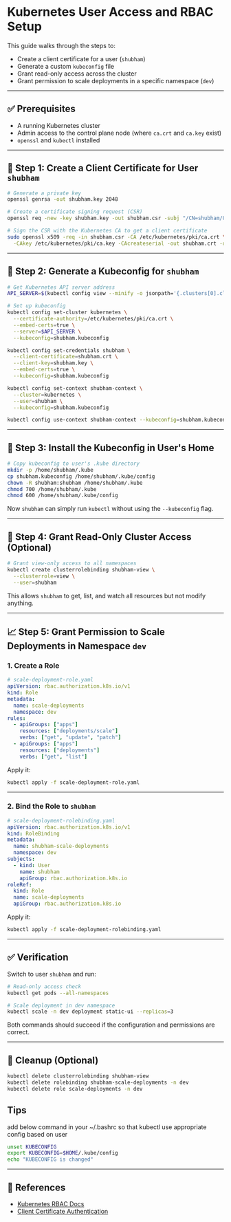 # Kubernetes User Access and RBAC Setup

This guide walks through the steps to:

- Create a client certificate for a user (`shubham`)
- Generate a custom `kubeconfig` file
- Grant read-only access across the cluster
- Grant permission to scale deployments in a specific namespace (`dev`)

---

## ✅ Prerequisites

- A running Kubernetes cluster
- Admin access to the control plane node (where `ca.crt` and `ca.key` exist)
- `openssl` and `kubectl` installed

---

## 🔐 Step 1: Create a Client Certificate for User `shubham`

```bash
# Generate a private key
openssl genrsa -out shubham.key 2048

# Create a certificate signing request (CSR)
openssl req -new -key shubham.key -out shubham.csr -subj "/CN=shubham/O=group1"

# Sign the CSR with the Kubernetes CA to get a client certificate
sudo openssl x509 -req -in shubham.csr -CA /etc/kubernetes/pki/ca.crt \
  -CAkey /etc/kubernetes/pki/ca.key -CAcreateserial -out shubham.crt -days 365
```

---

## 📁 Step 2: Generate a Kubeconfig for `shubham`

```bash
# Get Kubernetes API server address
API_SERVER=$(kubectl config view --minify -o jsonpath='{.clusters[0].cluster.server}')

# Set up kubeconfig
kubectl config set-cluster kubernetes \
  --certificate-authority=/etc/kubernetes/pki/ca.crt \
  --embed-certs=true \
  --server=$API_SERVER \
  --kubeconfig=shubham.kubeconfig

kubectl config set-credentials shubham \
  --client-certificate=shubham.crt \
  --client-key=shubham.key \
  --embed-certs=true \
  --kubeconfig=shubham.kubeconfig

kubectl config set-context shubham-context \
  --cluster=kubernetes \
  --user=shubham \
  --kubeconfig=shubham.kubeconfig

kubectl config use-context shubham-context --kubeconfig=shubham.kubeconfig
```

---

## 📂 Step 3: Install the Kubeconfig in User's Home

```bash
# Copy kubeconfig to user's .kube directory
mkdir -p /home/shubham/.kube
cp shubham.kubeconfig /home/shubham/.kube/config
chown -R shubham:shubham /home/shubham/.kube
chmod 700 /home/shubham/.kube
chmod 600 /home/shubham/.kube/config
```

Now `shubham` can simply run `kubectl` without using the `--kubeconfig` flag.

---

## 🔐 Step 4: Grant Read-Only Cluster Access (Optional)

```bash
# Grant view-only access to all namespaces
kubectl create clusterrolebinding shubham-view \
  --clusterrole=view \
  --user=shubham
```

This allows `shubham` to get, list, and watch all resources but not modify anything.

---

## 📈 Step 5: Grant Permission to Scale Deployments in Namespace `dev`

### 1. Create a Role

```yaml
# scale-deployment-role.yaml
apiVersion: rbac.authorization.k8s.io/v1
kind: Role
metadata:
  name: scale-deployments
  namespace: dev
rules:
  - apiGroups: ["apps"]
    resources: ["deployments/scale"]
    verbs: ["get", "update", "patch"]
  - apiGroups: ["apps"]
    resources: ["deployments"]
    verbs: ["get", "list"]
```

Apply it:

```bash
kubectl apply -f scale-deployment-role.yaml
```

---

### 2. Bind the Role to `shubham`

```yaml
# scale-deployment-rolebinding.yaml
apiVersion: rbac.authorization.k8s.io/v1
kind: RoleBinding
metadata:
  name: shubham-scale-deployments
  namespace: dev
subjects:
  - kind: User
    name: shubham
    apiGroup: rbac.authorization.k8s.io
roleRef:
  kind: Role
  name: scale-deployments
  apiGroup: rbac.authorization.k8s.io
```

Apply it:

```bash
kubectl apply -f scale-deployment-rolebinding.yaml
```

---

## ✅ Verification

Switch to user `shubham` and run:

```bash
# Read-only access check
kubectl get pods --all-namespaces

# Scale deployment in dev namespace
kubectl scale -n dev deployment static-ui --replicas=3
```

Both commands should succeed if the configuration and permissions are correct.

---

## 🧹 Cleanup (Optional)

```bash
kubectl delete clusterrolebinding shubham-view
kubectl delete rolebinding shubham-scale-deployments -n dev
kubectl delete role scale-deployments -n dev
```

## Tips 
add below command in your ~/.bashrc so that kubectl use appropriate config based on user

```bash
unset KUBECONFIG
export KUBECONFIG=$HOME/.kube/config
echo "KUBECONFIG is changed"
```

---

## 📘 References

- [Kubernetes RBAC Docs](https://kubernetes.io/docs/reference/access-authn-authz/rbac/)
- [Client Certificate Authentication](https://kubernetes.io/docs/reference/access-authn-authz/authentication/#x509-client-certs)

